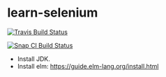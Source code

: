 # learn-selenium

[![Travis Build Status](https://travis-ci.org/ystromm/learn-selenium.svg?branch=master)](https://travis-ci.org/ystromm/learn-selenium)

[![Snap CI Build Status](https://app.snap-ci.com/ystromm/learn-selenium/branch/master/build_image)](https://app.snap-ci.com/ystromm/learn-selenium/branch/master)

- Install JDK.
- Install elm:
https://guide.elm-lang.org/install.html
